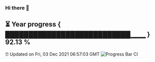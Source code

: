 ### Hi there 👋
⏳ Year progress { ███████████████████████████▁▁▁ } 92.13 %
---
⏰ Updated on Fri, 03 Dec 2021 06:57:03 GMT
![Progress Bar CI](https://github.com/liununu/liununu/workflows/Progress%20Bar%20CI/badge.svg)
